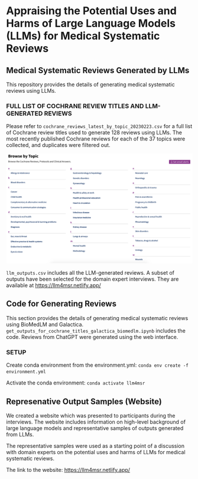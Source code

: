 # Appraising the Potential Uses and Harms of Large Language Models (LLMs) for Medical Systematic Reviews

## Medical Systematic Reviews Generated by LLMs

This repository provides the details of generating medical systematic reviews using LLMs.

### FULL LIST OF COCHRANE REVIEW TITLES AND LLM-GENERATED REVIEWS

Please refer to `cochrane_reviews_latest_by_topic_20230223.csv` for a full list of Cochrane review titles used to generate 128 reviews using LLMs.
The most recently published Cochrane reviews for each of the 37 topics were collected, and duplicates were filtered out.

![list of Cochrane topics](./Cochrane_Browse_by_Topic_20230223.png)

`llm_outputs.csv` includes all the LLM-generated reviews.
A subset of outputs have been selected for the domain expert interviews. They are available at https://llm4msr.netlify.app/

## Code for Generating Reviews

This section provides the details of generating medical systematic reviews using BioMedLM and Galactica. `get_outputs_for_cochrane_titles_galactica_biomedlm.ipynb` includes the code.
Reviews from ChatGPT were generated using the web interface.

### SETUP

Create conda environment from the environment.yml: `conda env create -f environment.yml`

Activate the conda environment: `conda activate llm4msr`

## Represenative Output Samples (Website)

We created a website which was presented to participants during the interviews. The website includes information on high-level background of large language models and representative samples of outputs generated from LLMs.

The representative samples were used as a starting point of a discussion with domain experts on the potential uses and harms of LLMs for medical systematic reviews.

The link to the website: https://llm4msr.netlify.app/
